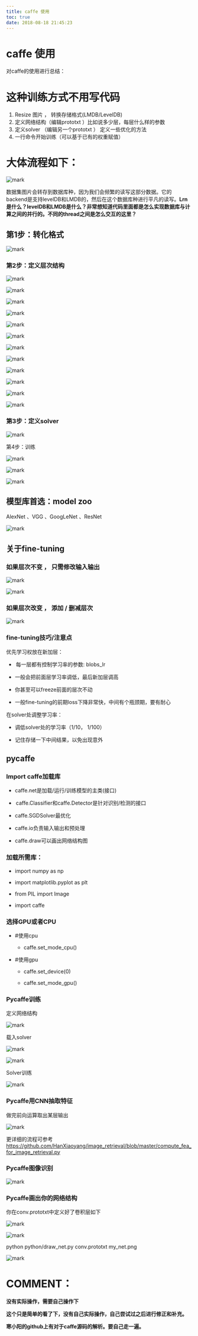 ```yaml
---
title: caffe 使用
toc: true
date: 2018-08-18 21:45:23
---
```

# caffe 使用


对caffe的使用进行总结：


# 这种训练方式不用写代码

1. Resize 图片 ， 转换存储格式(LMDB/LevelDB)
2. 定义网络结构（编辑prototxt ）比如说多少层，每层什么样的参数
3. 定义solver （编辑另一个prototxt ） 定义一些优化的方法
4. 一行命令开始训练（可以基于已有的权重赋值）




# 大体流程如下：


![mark](http://pacdb2bfr.bkt.clouddn.com/blog/image/180727/5hHjdB0ckJ.png?imageslim)

数据集图片会转存到数据库种，因为我们会频繁的读写这部分数据。它的backend是支持levelDB和LMDB的，然后在这个数据库种进行平凡的读写。**Lrn是什么？levelDB和LMDB是什么？非常想知道代码里面都是怎么实现数据库与计算之间的并行的。不同的thread之间是怎么交互的这里？**


## 第1步：转化格式




![mark](http://pacdb2bfr.bkt.clouddn.com/blog/image/180727/HjG5f77HLc.png?imageslim)




### 第2步：定义层次结构




![mark](http://pacdb2bfr.bkt.clouddn.com/blog/image/180727/BbDlaHEfIL.png?imageslim)



![mark](http://pacdb2bfr.bkt.clouddn.com/blog/image/180727/k2e0LDd4CJ.png?imageslim)



![mark](http://pacdb2bfr.bkt.clouddn.com/blog/image/180727/FDl4641c06.png?imageslim)



![mark](http://pacdb2bfr.bkt.clouddn.com/blog/image/180727/BCLfje9gFH.png?imageslim)



![mark](http://pacdb2bfr.bkt.clouddn.com/blog/image/180727/H5DgHJLfC8.png?imageslim)



![mark](http://pacdb2bfr.bkt.clouddn.com/blog/image/180727/l8eLhd7jK4.png?imageslim)
















![mark](http://pacdb2bfr.bkt.clouddn.com/blog/image/180727/gBAbCibhgk.png?imageslim)



![mark](http://pacdb2bfr.bkt.clouddn.com/blog/image/180727/HI2j69I1D7.png?imageslim)



![mark](http://pacdb2bfr.bkt.clouddn.com/blog/image/180727/I16bBCF01k.png?imageslim)



![mark](http://pacdb2bfr.bkt.clouddn.com/blog/image/180727/0FLI74FGE1.png?imageslim)



![mark](http://pacdb2bfr.bkt.clouddn.com/blog/image/180727/8F2gfLLiJd.png?imageslim)



![mark](http://pacdb2bfr.bkt.clouddn.com/blog/image/180727/jlk7k6KD24.png?imageslim)




### 第3步：定义solver




![mark](http://pacdb2bfr.bkt.clouddn.com/blog/image/180727/J6JDC6lFKH.png?imageslim)

第4步：训练


![mark](http://pacdb2bfr.bkt.clouddn.com/blog/image/180727/mim1AjlfE0.png?imageslim)



![mark](http://pacdb2bfr.bkt.clouddn.com/blog/image/180727/d435D987im.png?imageslim)



![mark](http://pacdb2bfr.bkt.clouddn.com/blog/image/180727/GalmgDEcjc.png?imageslim)




## 模型库首选：model zoo


AlexNet 、VGG 、GoogLeNet 、ResNet


![mark](http://pacdb2bfr.bkt.clouddn.com/blog/image/180727/J2jAC5KLJd.png?imageslim)




## 关于fine-tuning




### 如果层次不变 ， 只需修改输入输出




![mark](http://pacdb2bfr.bkt.clouddn.com/blog/image/180727/2AhmD2lm4j.png?imageslim)


![mark](http://pacdb2bfr.bkt.clouddn.com/blog/image/180727/F1I1jkEGjG.png?imageslim)




### 如果层次改变 ， 添加 / 删减层次




![mark](http://pacdb2bfr.bkt.clouddn.com/blog/image/180727/fgcGLlD8e9.png?imageslim)




### fine-tuning技巧/注意点


优先学习权放在新加层：




  *  每一层都有控制学习率的参数: blobs_lr


  * 一般会把前面层学习率调低，最后新加层调高


  * 你甚至可以freeze前面的层次不动


  * 一般fine-tuning的前期loss下降非常快，中间有个瓶颈期，要有耐心


在solver处调整学习率：


  * 调低solver处的学习率（1/10， 1/100）


  * 记住存储一下中间结果，以免出现意外




## pycaffe




### Import caffe加载库






  * caffe.net是加载/运行/训练模型的主类(接口)


  *  caffe.Classifier和caffe.Detector是针对识别/检测的接口


  * caffe.SGDSolver最优化


  * caffe.io负责输入输出和预处理


  * caffe.draw可以画出网络结构图




### 加载所需库：






  * import numpy as np


  * import matplotlib.pyplot as plt


  * from PIL import Image


  * import caffe




### 选择GPU或者CPU






  * #使用cpu


    * caffe.set_mode_cpu()





  * #使用gpu


    * caffe.set_device(0)


    * caffe.set_mode_gpu()







### Pycaffe训练


定义网络结构


![mark](http://pacdb2bfr.bkt.clouddn.com/blog/image/180727/137gEie1cJ.png?imageslim)

载入solver


![mark](http://pacdb2bfr.bkt.clouddn.com/blog/image/180727/EGa9L7kahd.png?imageslim)



![mark](http://pacdb2bfr.bkt.clouddn.com/blog/image/180727/HLE4FB0HdK.png?imageslim)

Solver训练


![mark](http://pacdb2bfr.bkt.clouddn.com/blog/image/180727/2G31iC2dJJ.png?imageslim)




### Pycaffe用CNN抽取特征


做完前向运算取出某层输出


![mark](http://pacdb2bfr.bkt.clouddn.com/blog/image/180727/almkAh3I4J.png?imageslim)

更详细的流程可参考 https://github.com/HanXiaoyang/image_retrieval/blob/master/compute_fea_for_image_retrieval.py


### Pycaffe图像识别


![mark](http://pacdb2bfr.bkt.clouddn.com/blog/image/180727/ABB6d2B9fF.png?imageslim)




### Pycaffe画出你的网络结构


你在conv.prototxt中定义好了卷积层如下

![mark](http://pacdb2bfr.bkt.clouddn.com/blog/image/180727/F147C5dk3a.png?imageslim)

![mark](http://pacdb2bfr.bkt.clouddn.com/blog/image/180727/hhem5clh5l.png?imageslim)

python python/draw_net.py conv.prototxt my_net.png


![mark](http://pacdb2bfr.bkt.clouddn.com/blog/image/180727/cJAHfhHHgG.png?imageslim)








# COMMENT：


**没有实际操作，需要自己操作下**

**这个只是简单的看了下，没有自己实际操作，自己尝试过之后进行修正和补充。**



**寒小阳的github上有对于caffe源码的解析。要自己走一遍。**
